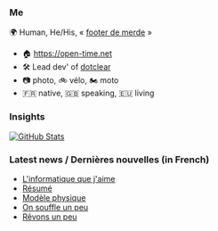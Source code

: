 ### Me

🌍 Human, He/His, « [footer de merde](https://open-time.net/post/2013/07/17/La-veritable-histoire-du-Footer-de-merde-) » 
* 🏠 https://open-time.net 
* 🛠️ Lead dev' of [dotclear](https://git.dotclear.org/dev/dotclear)
* 📷 photo, 🚲 vélo, 🏍️ moto 
* 🇫🇷 native, 🇬🇧 speaking, 🇪🇺 living

### Insights

[![GitHub Stats](https://github-readme-stats-sigma-five.vercel.app/api?username=franck-paul)](https://github.com/franck-paul)

### Latest news / Dernières nouvelles (in French)

<!-- BLOG-POST-LIST:START -->
- [L&#39;informatique que j&#39;aime](https://open-time.net/post/2024/07/29/L-informatique-que-j-aime)
- [Résumé](https://open-time.net/post/2024/07/28/Resume)
- [Modèle physique](https://open-time.net/post/2024/07/27/Modele-physique)
- [On souffle un peu](https://open-time.net/post/2024/07/26/On-souffle-un-peu)
- [Rêvons un peu](https://open-time.net/post/2024/07/25/Revons-un-peu)
<!-- BLOG-POST-LIST:END -->
